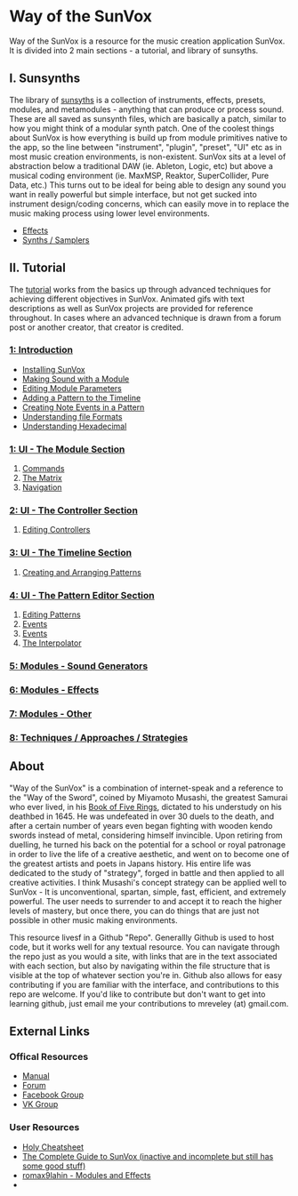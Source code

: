 # Way of the SunVox

Way of the SunVox is a resource for the music creation application SunVox. It is divided into 2 main sections - a tutorial, and library of sunsyths.

## I. Sunsynths
The library of [sunsyths](Sunsynths) is a collection of instruments, effects, presets, modules, and metamodules - anything that can produce or process sound. These are all saved as sunsynth files, which are basically a patch, similar to how you might think of a modular synth patch. One of the coolest things about SunVox is how everything is build up from module primitives native to the app, so the line between "instrument", "plugin", "preset", "UI" etc as in most music creation environments, is non-existent. SunVox sits at a level of abstraction below a traditional DAW (ie. Ableton, Logic, etc) but above a musical coding environment (ie. MaxMSP, Reaktor, SuperCollider, Pure Data, etc.) This turns out to be ideal for being able to design any sound you want in really powerful but simple interface, but not get sucked into instrument design/coding concerns, which can easily move in to replace the music making process using lower level environments.

* [Effects](Sunsynths/Effects)
* [Synths / Samplers](Synths_Samplers)


## II. Tutorial
The [tutorial](Tutorial) works from the basics up through advanced techniques for achieving different objectives in SunVox. Animated gifs with text descriptions as well as SunVox projects are provided for reference throughout. In cases where an advanced technique is drawn from a forum post or another creator, that creator is credited.

### [1: Introduction](Tutorial/1--Introduction)
* [Installing SunVox](Tutorial/1--Introduction/a--Installing-SunVox)
* [Making Sound with a Module](Tutorial/1--Introduction/b--Making-Sound-with-a-Module)
* [Editing Module Parameters](Tutorial/1--Introduction/c--Editing-Module-Parameters)
* [Adding a Pattern to the Timeline](Tutorial/1--Introduction/d--Adding-a-Pattern-to-the-timeline)
* [Creating Note Events in a Pattern](Tutorial/1--Introduction/e--Creating-Note-Events-in-a-Pattern)
* [Understanding file Formats](Tutorial/1--Introduction/f--Understanding-File-Formats)
* [Understanding Hexadecimal](Tutorial/1--Introduction/g--Understanding-Hexadecimal)

### [1: UI - The Module Section](Tutorial/2-The-Module_Section)
1. [Commands](Tutorial/1-The-Interface/2-The-Module-Section/1-Commands)
2. [The Matrix](Tutorial/1-The-Interface/2-The-Module-Section/2-The-Matrix)
3. [Navigation](Tutorial/1-The-Interface/2-The-Module-Section/3-Navigation)

### [2: UI - The Controller Section](Tutorial/1-The_Interface/1-The-Controller-Section)
1. [Editing Controllers](Tutorial/1-The-Interface/1-The-Controller-Section/1-Editing-Controllers)

### [3: UI - The Timeline Section](Tutorial/1-The_Interface/1-The-Timeline-Section)
1. [Creating and Arranging Patterns](Tutorial/1-The-Interface/1-The-Controller-Section/1-Creating-and-Arranging-Patterns)

### [4: UI - The Pattern Editor Section](Tutorial/1-The_Interface/4-The-Pattern-Editor-Section)
1. [Editing Patterns](Tutorial/1-The-Interface/4-The-Pattern-Editor-Section/1-Editing-Patterns)
2. [Events](Tutorial/1-The-Interface/4-The-Pattern-Editor-Section/2-Events)
3. [Events](Tutorial/1-The-Interface/4-The-Pattern-Editor-Section/3-Pattern-Effects)
4. [The Interpolator](Tutorial/1-The-Interface/4-The-Pattern-Editor-Section/4-The-Interpolator)

### [5: Modules - Sound Generators](Tutorial/2-The-Modules)

### [6: Modules - Effects](Tutorial/2-The-Modules)

### [7: Modules - Other](Tutorial/2-The-Modules)

### [8: Techniques / Approaches / Strategies](Tutorial/3-Techniques-Approaches-Strategies)

## About

"Way of the SunVox" is a combination of internet-speak and a reference to the "Way of the Sword", coined by Miyamoto Musashi, the greatest Samurai who ever lived, in his [Book of Five Rings](https://archive.org/stream/MiyamotoMusashi-BookOfFiveRingsgoRinNoSho/Book_of_Five_Rings_djvu.txt), dictated to his understudy on his deathbed in 1645. He was undefeated in over 30 duels to the death, and after a certain number of years even began fighting with wooden kendo swords instead of metal, considering himself invincible. Upon retiring from duelling, he turned his back on the potential for a school or royal patronage in order to live the life of a creative aesthetic, and went on to become one of the greatest artists and poets in Japans history. His entire life was dedicated to the study of "strategy", forged in battle and then applied to all creative activities. I think Musashi's concept strategy can be applied well to SunVox - It is unconventional, spartan, simple, fast, efficient, and extremely powerful. The user needs to surrender to and accept it to reach the higher levels of mastery, but once there, you can do things that are just not possible in other music making environments.

This resource livesf in a Github "Repo". Generallly Github is used to host code, but it works well for any textual resource. You can navigate through the repo just as you would a site, with links that are in the text associated with each section, but also by navigating within the file structure that is visible at the top of whatever section you're in. Github also allows for easy contributing if you are familiar with the interface, and contributions to this repo are welcome. If you'd like to contribute but don't want to get into learning github, just email me your contributions to mreveley (at) gmail.com.


## External Links

### Offical Resources
* [Manual](http://www.warmplace.ru/wiki/sunvox:manual_en)
* [Forum](http://www.warmplace.ru/forum/viewforum.php?f=16)
* [Facebook Group](https://www.facebook.com/groups/sunvox/)
* [VK Group](https://vk.com/sunvoxtracker "")

### User Resources
* [Holy Cheatsheet](https://drive.google.com/file/d/1yv9HMmACwgVWs0hZmIVdkhisFUyYYZx8/view)
* [The Complete Guide to SunVox (inactive and incomplete but still has some good stuff)](http://sunvox-guide.readthedocs.io/en/latest/index.html)
* [romax9lahin - Modules and Effects](https://github.com/romax9lahin/Sunvox-Stuff)
*
